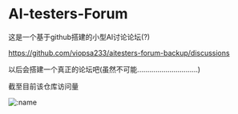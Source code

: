 # AI-testers-Forum

这是一个基于github搭建的小型AI讨论论坛(?)

https://github.com/viopsa233/aitesters-forum-backup/discussions


以后会搭建一个真正的论坛吧(虽然不可能..............................)

截至目前该仓库访问量

![:name](https://count.getloli.com/get/@:aitesters-forum-backup)
